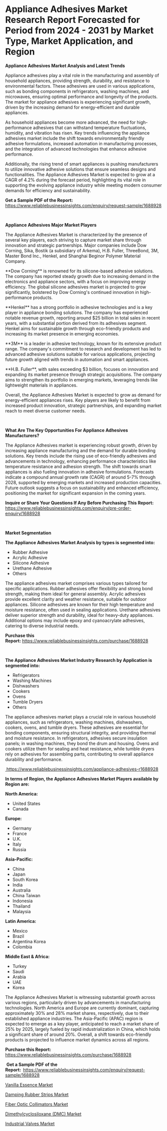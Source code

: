 <p><h1>Appliance Adhesives Market Research Report Forecasted for Period from 2024 -  2031 by Market Type, Market Application, and Region</h1></p><p><strong>Appliance Adhesives Market Analysis and Latest Trends</strong></p>
<p><p>Appliance adhesives play a vital role in the manufacturing and assembly of household appliances, providing strength, durability, and resistance to environmental factors. These adhesives are used in various applications, such as bonding components in refrigerators, washing machines, and microwaves, ensuring optimal performance and longevity of the products. The market for appliance adhesives is experiencing significant growth, driven by the increasing demand for energy-efficient and durable appliances. </p><p>As household appliances become more advanced, the need for high-performance adhesives that can withstand temperature fluctuations, humidity, and vibration has risen. Key trends influencing the appliance adhesives market include the shift towards environmentally friendly adhesive formulations, increased automation in manufacturing processes, and the integration of advanced technologies that enhance adhesive performance. </p><p>Additionally, the rising trend of smart appliances is pushing manufacturers to utilize innovative adhesive solutions that ensure seamless designs and functionalities. The Appliance Adhesives Market is expected to grow at a CAGR of 4.2% during the forecast period, highlighting its vital role in supporting the evolving appliance industry while meeting modern consumer demands for efficiency and sustainability.</p></p>
<p><strong>Get a Sample PDF of the Report:&nbsp;</strong> <a href="https://www.reliablebusinessinsights.com/enquiry/request-sample/1688928?utm_campaign=63&utm_medium=2&utm_source=Github&utm_content=ia&utm_term=17102024&utm_id=appliance-adhesives">https://www.reliablebusinessinsights.com/enquiry/request-sample/1688928</a></p>
<p>&nbsp;</p>
<p><strong>Appliance Adhesives Major Market Players</strong></p>
<p><p>The Appliance Adhesives Market is characterized by the presence of several key players, each striving to capture market share through innovation and strategic partnerships. Major companies include Dow Corning, Sika, Bostik (a subsidiary of Arkema), H.B. Fuller, ThreeBond, 3M, Master Bond Inc., Henkel, and Shanghai Beginor Polymer Material Company.</p><p>**Dow Corning** is renowned for its silicone-based adhesive solutions. The company has reported steady growth due to increasing demand in the electronics and appliance sectors, with a focus on improving energy efficiency. The global silicone adhesives market is projected to grow significantly, bolstered by Dow Corning's continued innovation in high-performance products.</p><p>**Henkel** has a strong portfolio in adhesive technologies and is a key player in appliance bonding solutions. The company has experienced notable revenue growth, reporting around $25 billion in total sales in recent years, with a substantial portion derived from its adhesives segment. Henkel aims for sustainable growth through eco-friendly products and increasing its market presence in emerging economies.</p><p>**3M** is a leader in adhesive technology, known for its extensive product range. The company's commitment to research and development has led to advanced adhesive solutions suitable for various applications, projecting future growth aligned with trends in automation and smart appliances.</p><p>**H.B. Fuller**, with sales exceeding $3 billion, focuses on innovation and expanding its market presence through strategic acquisitions. The company aims to strengthen its portfolio in emerging markets, leveraging trends like lightweight materials in appliances.</p><p>Overall, the Appliance Adhesives Market is expected to grow as demand for energy-efficient appliances rises. Key players are likely to benefit from increased product innovation, strategic partnerships, and expanding market reach to meet diverse customer needs.</p></p>
<p>&nbsp;</p>
<p><strong>What Are The Key Opportunities For Appliance Adhesives Manufacturers?</strong></p>
<p><p>The Appliance Adhesives market is experiencing robust growth, driven by increasing appliance manufacturing and the demand for durable bonding solutions. Key trends include the rising use of eco-friendly adhesives and advancements in technology, enhancing performance characteristics like temperature resistance and adhesion strength. The shift towards smart appliances is also fueling innovation in adhesive formulations. Forecasts indicate a compound annual growth rate (CAGR) of around 5-7% through 2028, supported by emerging markets and increased production capacities. Future outlook suggests a focus on sustainability and enhanced efficiency, positioning the market for significant expansion in the coming years.</p></p>
<p><strong>Inquire or Share Your Questions If Any Before Purchasing This Report:</strong> <a href="https://www.reliablebusinessinsights.com/enquiry/pre-order-enquiry/1688928?utm_campaign=63&utm_medium=2&utm_source=Github&utm_content=ia&utm_term=17102024&utm_id=appliance-adhesives">https://www.reliablebusinessinsights.com/enquiry/pre-order-enquiry/1688928</a></p>
<p>&nbsp;</p>
<p><strong>Market Segmentation</strong></p>
<p><strong>The Appliance Adhesives Market Analysis by types is segmented into:</strong></p>
<p><ul><li>Rubber Adhesive</li><li>Acrylic Adhesive</li><li>Silicone Adhesive</li><li>Urethane Adhesive</li><li>Others</li></ul></p>
<p><p>The appliance adhesives market comprises various types tailored for specific applications. Rubber adhesives offer flexibility and strong bond strength, making them ideal for general assembly. Acrylic adhesives provide excellent clarity and weather resistance, suitable for outdoor appliances. Silicone adhesives are known for their high temperature and moisture resistance, often used in sealing applications. Urethane adhesives deliver superior strength and durability, ideal for heavy-duty appliances. Additional options may include epoxy and cyanoacrylate adhesives, catering to diverse industrial needs.</p></p>
<p><strong>Purchase this Report:&nbsp;</strong><a href="https://www.reliablebusinessinsights.com/purchase/1688928?utm_campaign=63&utm_medium=2&utm_source=Github&utm_content=ia&utm_term=17102024&utm_id=appliance-adhesives">https://www.reliablebusinessinsights.com/purchase/1688928</a></p>
<p>&nbsp;</p>
<p><strong>The Appliance Adhesives Market Industry Research by Application is segmented into:</strong></p>
<p><ul><li>Refrigerators</li><li>Washing Machines</li><li>Dishwashers</li><li>Cookers</li><li>Ovens</li><li>Tumble Dryers</li><li>Others</li></ul></p>
<p><p>The appliance adhesives market plays a crucial role in various household appliances, such as refrigerators, washing machines, dishwashers, cookers, ovens, and tumble dryers. These adhesives are essential for bonding components, ensuring structural integrity, and providing thermal and moisture resistance. In refrigerators, adhesives secure insulation panels; in washing machines, they bond the drum and housing. Ovens and cookers utilize them for sealing and heat resistance, while tumble dryers rely on adhesives for assembling parts, contributing to overall appliance durability and performance.</p></p>
<p><a href="https://www.reliablebusinessinsights.com/appliance-adhesives-r1688928?utm_campaign=63&utm_medium=2&utm_source=Github&utm_content=ia&utm_term=17102024&utm_id=appliance-adhesives">&nbsp;https://www.reliablebusinessinsights.com/appliance-adhesives-r1688928</a></p>
<p><strong>In terms of Region, the Appliance Adhesives Market Players available by Region are:</strong></p>
<p>
    <p> <strong> North America: </strong>
        <ul>
            <li>United States</li>
            <li>Canada</li>
        </ul>
        </p> 
    <p> <strong> Europe: </strong>
        <ul>
            <li>Germany</li>
            <li>France</li>
            <li>U.K.</li>
            <li>Italy</li>
            <li>Russia</li>
        </ul>
        </p> 
    <p> <strong> Asia-Pacific: </strong>
        <ul>
            <li>China</li>
            <li>Japan</li>
            <li>South Korea</li>
            <li>India</li>
            <li>Australia</li>
            <li>China Taiwan</li>
            <li>Indonesia</li>
            <li>Thailand</li>
            <li>Malaysia</li>
        </ul>
        </p> 
    <p> <strong> Latin America: </strong>
        <ul>
            <li>Mexico</li>
            <li>Brazil</li>
            <li>Argentina Korea</li>
            <li>Colombia</li>
        </ul>
        </p> 
    <p> <strong> Middle East & Africa: </strong>
        <ul>
            <li>Turkey</li>
            <li>Saudi</li>
            <li>Arabia</li>
            <li>UAE</li>
            <li>Korea</li>
        </ul>
    </p>
    </p>
<p><p>The Appliance Adhesives Market is witnessing substantial growth across various regions, particularly driven by advancements in manufacturing technologies. North America and Europe are currently dominant, capturing approximately 30% and 28% market shares, respectively, due to their established appliance industries. The Asia-Pacific (APAC) region is expected to emerge as a key player, anticipated to reach a market share of 25% by 2025, largely fueled by rapid industrialization in China, which holds a significant share of around 20%. Overall, a shift towards eco-friendly products is projected to influence market dynamics across all regions.</p></p>
<p><strong>Purchase this Report: </strong><a href="https://www.reliablebusinessinsights.com/purchase/1688928?utm_campaign=63&utm_medium=2&utm_source=Github&utm_content=ia&utm_term=17102024&utm_id=appliance-adhesives">https://www.reliablebusinessinsights.com/purchase/1688928</a></p>
<p>&nbsp;<strong>Get a Sample PDF of the Report:&nbsp;&nbsp;</strong><a href="https://www.reliablebusinessinsights.com/enquiry/request-sample/1688928?utm_campaign=63&utm_medium=2&utm_source=Github&utm_content=ia&utm_term=17102024&utm_id=appliance-adhesives">https://www.reliablebusinessinsights.com/enquiry/request-sample/1688928</a></p>
<p><strong></strong></p>
<p><p><a href="https://www.linkedin.com/pulse/vanilla-essence-market-global-insights-regional-analysis-3twcc?utm_campaign=63&utm_medium=2&utm_source=Github&utm_content=ia&utm_term=17102024&utm_id=appliance-adhesives">Vanilla Essence Market</a></p><p><a href="https://github.com/kimhelmer83/Market-Research-Report-List-1/blob/main/damping-rubber-strips-market.md?utm_campaign=63&utm_medium=2&utm_source=Github&utm_content=ia&utm_term=17102024&utm_id=appliance-adhesives">Damping Rubber Strips Market</a></p><p><a href="https://issuu.com/reportprime-2/docs/fiber-optic-collimators-market-size_12ecfe401466ed?utm_campaign=63&utm_medium=2&utm_source=Github&utm_content=ia&utm_term=17102024&utm_id=appliance-adhesives">Fiber Optic Collimators Market</a></p><p><a href="https://github.com/maq4brod/Market-Research-Report-List-1/blob/main/dimethylcyclosiloxane-dmc-market.md?utm_campaign=63&utm_medium=2&utm_source=Github&utm_content=ia&utm_term=17102024&utm_id=appliance-adhesives">Dimethylcyclosiloxane (DMC) Market</a></p><p><a href="https://issuu.com/reportprime-2/docs/industrial-valves-market-size-2030._69b0feaaa89764?utm_campaign=63&utm_medium=2&utm_source=Github&utm_content=ia&utm_term=17102024&utm_id=appliance-adhesives">Industrial Valves Market</a></p></p>